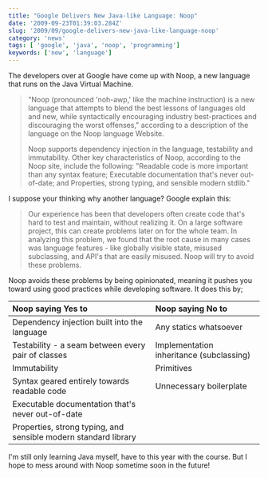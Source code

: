 ```yaml
---
title: "Google Delivers New Java-like Language: Noop"
date: '2009-09-23T01:39:03.284Z'
slug: '2009/09/google-delivers-new-java-like-language-noop'
category: 'news'
tags: [ 'google', 'java', 'noop', 'programming']
keywords: ['new', 'language']
---
```


The developers over at Google have come up with Noop, a new language that runs on the Java Virtual Machine.

> "Noop (pronounced 'noh-awp,' like the machine instruction) is a new language that attempts to blend the best lessons of languages old and new, while syntactically encouraging industry best-practices and discouraging the worst offenses," according to a description of the language on the Noop language Website.
>
> Noop supports dependency injection in the language, testability and immutability. Other key characteristics of Noop, according to the Noop site, include the following: "Readable code is more important than any syntax feature; Executable documentation that's never out-of-date; and Properties, strong typing, and sensible modern stdlib."

I suppose your thinking why another language? Google explain this:
>Our experience has been that developers often create code that's hard to test and maintain, without realizing it. On a large software project, this can create problems later on for the whole team. In analyzing this problem, we found that the root cause in many cases was language features - like globally visible state, misused subclassing, and API's that are easily misused. Noop will try to avoid these problems.

Noop avoids these problems by being opinionated, meaning it pushes you toward using good practices while developing software. It does this by;

| Noop saying Yes to                                              | Noop saying No to                        |
|:----------------------------------------------------------------|:-----------------------------------------|
| Dependency injection built into the language                    | Any statics whatsoever                   |
| Testability - a seam between every pair of classes              | Implementation inheritance (subclassing) |
| Immutability                                                    | Primitives                               |
| Syntax geared entirely towards readable code                    | Unnecessary boilerplate                  |
| Executable documentation that's never out-of-date               |                                          |
| Properties, strong typing, and sensible modern standard library |                                          |

I'm still only learning Java myself, have to this year with the course. But I hope to mess around with Noop sometime soon in the future!